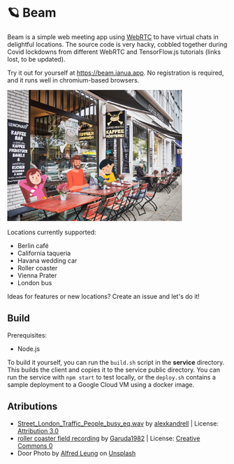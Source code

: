 # 🪐 Beam
Beam is a simple web meeting app using [WebRTC](https://webrtc.org/) to have virtual chats in delightful locations. The source code is very hacky, cobbled together during Covid lockdowns from different WebRTC and TensorFlow.js tutorials (links lost, to be updated).

Try it out for yourself at https://beam.ianua.app. No registration is required, and it runs well in chromium-based browsers.

<a href="https://beam.ianua.app">
  <img src="./client/src/img/example1.jpg" target="_blank" width="400px" style="border-radius=25px;" />
</a>

Locations currently supported:
- Berlin café
- California taqueria
- Havana wedding car
- Roller coaster
- Vienna Prater
- London bus

Ideas for features or new locations? Create an issue and let's do it!

## Build
Prerequisites:
- Node.js

To build it yourself, you can run the `build.sh` script in the **service** directory. This builds the client and copies it to the service public directory. You can run the service with `npm start` to test locally, or the `deploy.sh` contains a sample deployment to a Google Cloud VM using a docker image.

## Atributions

- <a href="https://freesound.org/people/alexkandrell/sounds/316095/">Street_London_Traffic_People_busy_eq.wav</a> by <a href="https://freesound.org/people/alexkandrell/">alexkandrell</a> | License: <a href="http://creativecommons.org/licenses/by/3.0/">Attribution 3.0</a>
- <a href="https://freesound.org/people/Garuda1982/sounds/535910/">roller coaster field recording</a> by <a href="https://freesound.org/people/Garuda1982/">Garuda1982</a> | License: <a href="http://creativecommons.org/publicdomain/zero/1.0/">Creative Commons 0</a>
- Door Photo by <a href="https://unsplash.com/@tuninglever?utm_content=creditCopyText&utm_medium=referral&utm_source=unsplash">Alfred Leung</a> on <a href="https://unsplash.com/photos/white-wooden-door-open-Dw3GO4fUf5Y?utm_content=creditCopyText&utm_medium=referral&utm_source=unsplash">Unsplash</a>
      
      